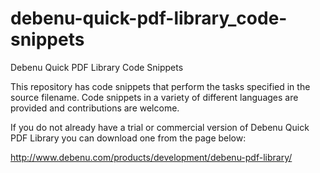 # debenu-quick-pdf-library_code-snippets

Debenu Quick PDF Library Code Snippets

This repository has code snippets that perform the tasks specified in the source filename. Code snippets in a variety of different languages are provided and contributions are welcome.

If you do not already have a trial or commercial version of Debenu Quick PDF Library you can download one from the page below:

http://www.debenu.com/products/development/debenu-pdf-library/
